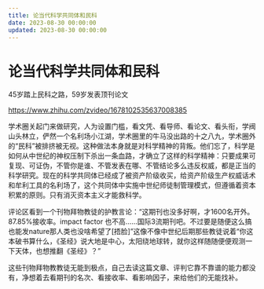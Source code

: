 ```yaml
---
title: 论当代科学共同体和民科
date: 2023-08-30 00:00:00
updated: 2023-08-30 00:00:00
---
```


# 论当代科学共同体和民科

45岁踏上民科之路，59岁发表顶刊论文

https://www.zhihu.com/zvideo/1678102535637008385

学术圈关起门来做研究，人为设置门槛，看文凭、看导师、看论文、看头衔，学阀山头林立，俨然一个名利场小江湖，学术圈里的牛马没出路的十之八九，学术圈外的“民科”被排挤被无视。这种做法本身就是对科学精神的背叛。他们忘了，科学是如何从中世纪的神权压制下杀出一条血路，才确立了这样的科学精神：只要成果可复现、可证伪，不管你是谁、不管发表在哪、不管结论多么违反权威，都是正当的科学研究。现在的科学共同体已经成了被资产阶级收买，给资产阶级生产权威话术和牟利工具的名利场了，这个共同体中实施中世纪师徒制管理模式，但遵循着资本积累的原则。只有消灭资本主义才能救科学。

评论区看到一个刊物拜物教徒的护教言论：“这期刊也没多好啊，才1600名开外。87.85%接收率。impact factor 也不高……国际3流期刊吧。不过要是随便这么搞也能发nature那人类也没啥希望了[捂脸]”这像不像中世纪后期那些教徒说着“你这本破书算什么，《圣经》说大地是中心，太阳绕地球转，就你这样随随便便观测一下天体，也想推翻《圣经》？”

这些刊物拜物教教徒无能到极点，自己去读这篇文章、评判它靠不靠谱的能力都没有，净想着去看期刊的名次、看接收率、看影响因子，来给他们的无能找补。

